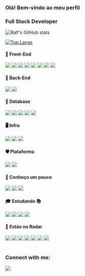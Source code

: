<!--
https://emojipedia.org/
https://dev.to/envoy_/150-badges-for-github-pnk
-->

### Olá! Bem-vindo ao meu perfil

<h3 align="left">Full Stack Developer</h3>

<div align="left">
  
  ![Ralf's GitHub stats](https://github-readme-stats.vercel.app/api?username=angelorpt&show_icons=true&theme=tokyonight)
  
  [![Top Langs](https://github-readme-stats.vercel.app/api/top-langs/?username=angelorpt&layout=compact&theme=tokyonight)](https://github.com/angelorpt/github-readme-stats)
  
</div>


<h4 align="left">📙 Front-End</h3> 
<div align="left">
  <span>
    <img src="https://img.shields.io/badge/JavaScript-f0db4f?style=for-the-badge&logo=javascript&logoColor=black"/>
    <img src="https://img.shields.io/badge/HTML5-e34c26?style=for-the-badge&logo=html5&logoColor=white"/>
    <img src="https://img.shields.io/badge/CSS3-264de4?style=for-the-badge&logo=css3&logoColor=white"/>
    <img src="https://img.shields.io/badge/Vue.js-42b883?style=for-the-badge&logo=vue.js&logoColor=white"/>
    <img src="https://img.shields.io/badge/Quasar-1976d2?style=for-the-badge&logo=quasar&logoColor=white"/>    
    <img src="https://img.shields.io/badge/Vuetify-29B6F6?style=for-the-badge&logo=vuetify&logoColor=white"/>    
    <img src="https://img.shields.io/badge/Bootstrap-563D7C?style=for-the-badge&logo=bootstrap&logoColor=white"/>  
    <img src="https://img.shields.io/badge/Materialize CSS-CC6699?style=for-the-badge&logo=materializecss&logoColor=white"/>
  </span>
</div>
 
<h4 align="left">📘 Back-End</h3> 
<div align="left">
  <span>
    <img src="https://img.shields.io/badge/Laravel-E34F26?style=for-the-badge&logo=laravel&logoColor=white"/>
    <img src="https://img.shields.io/badge/PHP-8993be?style=for-the-badge&logo=php&logoColor=white"/>
    
  </span>
</div>
 
<h4 align="left">📗 Database</h3> 
<div align="left">
  <span>
    <img src="https://img.shields.io/badge/Oracle-f80000?style=for-the-badge&logo=oracle&logoColor=white"/>
    <img src="https://img.shields.io/badge/MySQL-00758F?style=for-the-badge&logo=mysql&logoColor=white"/>
    <img src="https://img.shields.io/badge/SQLite-239120?style=for-the-badge&logo=sqlite&logoColor=white"/>
    <img src="https://img.shields.io/badge/ElastSearch-1572B6?style=for-the-badge&logo=elasticsearch&logoColor=white"/>
    <img src="https://img.shields.io/badge/MongoDB-4EA94B?style=for-the-badge&logo=mongodb&logoColor=white"/>
  </span>
</div>  
 
<h4 align="left">🖥️ Infra</h3> 
<div align="left">
  <span>
    <img src="https://img.shields.io/badge/Docker-0db7ed?style=for-the-badge&logo=docker&logoColor=white"/>
    <img src="https://img.shields.io/badge/Windows-0078D6?style=for-the-badge&logo=windows&logoColor=white"/>
    <img src="https://img.shields.io/badge/Ubuntu-E95420?style=for-the-badge&logo=ubuntu&logoColor=white"/>
  </span>
</div>

<h4 align="left">🛡️ Plataforma</h3> 
<div align="left">
  <span>
    <img src="https://img.shields.io/badge/Netlify-00C7B7?style=for-the-badge&logo=netlify&logoColor=white"/>
    <img src="https://img.shields.io/badge/Heroku-430098?style=for-the-badge&logo=heroku&logoColor=white"/>
  </span>
</div>

<h4 align="left">📕 Conheço um pouco</h3> 
<div align="left">
  <span>
    <img src="https://img.shields.io/badge/Python-3776AB?style=for-the-badge&logo=python&logoColor=white"/>
    <img src="https://img.shields.io/badge/Django-092E20?style=for-the-badge&logo=django&logoColor=white"/>
    <img src="https://img.shields.io/badge/C%23-239120?style=for-the-badge&logo=c-sharp&logoColor=white"/>
  </span>
</div>    
 
<h4 align="left">🎓 Estudando 📚</h3> 
<div align="left">
  <span>
    <img src="https://img.shields.io/badge/Node.js-339933?style=for-the-badge&logo=nodedotjs&logoColor=white"/>
    <img src="https://img.shields.io/badge/Express.js-404D59?style=for-the-badge&logo=express&logoColor=white"/>
    <img src="https://img.shields.io/badge/TypeScript-007ACC?style=for-the-badge&logo=typescript&logoColor=white"/> 
    <img src="https://img.shields.io/badge/React-20232A?style=for-the-badge&logo=react&logoColor=61DAFB"/>
  </span>
</div>


<h4 align="left">🚀 Estão no Radar</h3> 
<div align="left">
  <span>
    <img src="https://img.shields.io/badge/RabbitMQ-e34c26?style=for-the-badge&logo=rabbitmq&logoColor=white"/>
    <img src="https://img.shields.io/badge/Apache Kafka-20232A?style=for-the-badge&logo=apachekafka&logoColor=white"/>
    <img src="https://img.shields.io/badge/Jenkins-white?style=for-the-badge&logo=jenkins&logoColor=20232A"/>
    <img src="https://img.shields.io/badge/Go-00ADD8?style=for-the-badge&logo=go&logoColor=white"/>
    <img src="https://img.shields.io/badge/Flutter-02569B?style=for-the-badge&logo=flutter&logoColor=white"/>
    <img src="https://img.shields.io/badge/React_Native-20232A?style=for-the-badge&logo=react&logoColor=61DAFB"/>
    <img src="https://img.shields.io/badge/Ruby-CC342D?style=for-the-badge&logo=ruby&logoColor=white"/>
  </span>
</div>

 
</br>

<div align="left">
  <h3 align="left">Connect with me:</h3>

  <a href="https://www.linkedin.com/in/angelorpt/" align="center">
    <img src="https://img.shields.io/badge/LinkedIn-0077B5?style=for-the-badge&logo=linkedin&logoColor=white"/>
  </a>
</div>

</br>


